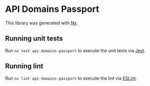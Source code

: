 <!-- gitbook-ignore -->

# API Domains Passport

This library was generated with [Nx](https://nx.dev).

## Running unit tests

Run `nx test api-domains-passport` to execute the unit tests via [Jest](https://jestjs.io).

## Running lint

Run `nx lint api-domains-passport` to execute the lint via [ESLint](https://eslint.org/).
